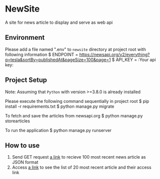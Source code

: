 # NewSite
A site for news article to display and serve as web api

## Environment
Please add a file named ".env" to `newsite` directory at project root with following information
$ ENDPOINT = https://newsapi.org/v2/everything?q=tesla&sortBy=publishedAt&pageSize=100&page=1 
$ API_KEY = :Your api key:

## Project Setup
Note: Assuming that `Python` with version >=3.8.0 is already installed

Please execute the following command sequentially in project root
$ pip install -r requirements.txt
$ python manage.py migrate

To fetch and save the articles from newsapi.org
$ python manage.py storearticles

To run the application
$ python manage.py runserver


## How to use
1. Send GET request [a link](http://localhost:8000/newsitems) to recieve 100 most recent news article as JSON format
2. Access [a link](http://localhost:8000/newsitemlistings) to see the list of 20 most recent article and their access link
